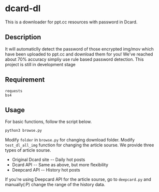 # dcard-dl

This is a downloader for ppt.cc resources with password in Dcard.

## Description

It will automaticlly detect the password of those encrypted img/mov which have been uploaded to ppt.cc and download them for you!
We've reached about 70% accuracy simpliy use rule based password detection.
This project is still in development stage

## Requirement
```
requests
bs4
```

## Usage

For basic functions, follow the script below.
```python
python3 browse.py
```
Modify `folder` in `browse.py` for changing download folder.
Modify `test_dl_all_img` function for changing the article sourse.
We provide three types of article sourse.

* Original Dcard site -- Daily hot posts
* Dcard API -- Same as above, but more flexibility
* Deepcard API -- History hot posts

If you're using Deepcard API for the article sourse, go to `deepcard.py` and
manually(:P) change the range of the history data.
